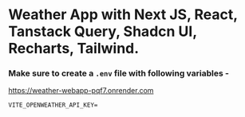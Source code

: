 # Weather App with Next JS, React, Tanstack Query, Shadcn UI, Recharts, Tailwind.

### Make sure to create a `.env` file with following variables -
https://weather-webapp-pqf7.onrender.com
```
VITE_OPENWEATHER_API_KEY=
```
